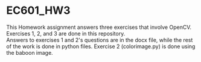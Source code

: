 # EC601_HW3
This Homework assignment answers three exercises that involve OpenCV.
Exercises 1, 2, and 3 are done in this repository.  
Answers to exercises 1 and 2's questions are in the docx file, while the rest of the work is done in python files.
Exercise 2 (colorimage.py) is done using the baboon image.
